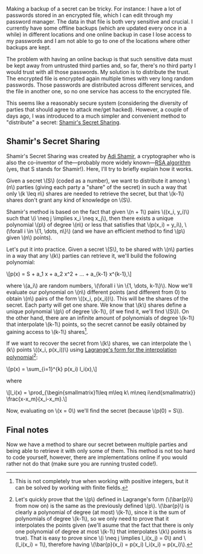 <!-- title: Sharing a secret -->
<!-- slug: sharing-a-secret -->
<!-- categories: Cryptography -->
<!-- date: 2020-02-23T00:00:00Z -->
<!-- extrafooter: <a href="/jsweblabels/" rel="jslicense" style="display: none;"></a><script id="MathJax-script" async src="/js/mathjax-3.1.0/tex-chtml.js"></script> -->

Making a backup of a secret can be tricky. For instance: I have a lot of
passwords stored in an encrypted file, which I can edit through my password
manager. The data in that file is both very sensitive and crucial. I currently
have some offline backups (which are updated every once in a while) in different
locations and one online backup in case I lose access to my passwords and I am
not able to go to one of the locations where other backups are kept.

The problem with having an online backup is that such sensitive data must be
kept away from untrusted third parties and, so far, there's no third party I
would trust with all those passwords. My solution is to distribute the trust.
The encrypted file is encrypted again multiple times with very long random
passwords. Those passwords are distributed across different services, and the
file in another one, so no one service has access to the encrypted file.

This seems like a reasonably secure system (considering the diversity of parties
that should agree to attack me/get hacked). However, a couple of days ago, I was
introduced to a much simpler and convenient method to "distribute" a secret:
[Shamir's Secret Sharing][sss].

## Shamir's Secret Sharing

Shamir's Secret Sharing was created by [Adi Shamir][as], a cryptographer who is
also the co-inventor of the—probably more widely known—[RSA algorithm][rsa]
(yes, that S stands for Shamir!). Here, I'll try to briefly explain how it
works.

Given a secret \\(S\\) (coded as a number), we want to distribute it among
\\(n\\) parties (giving each party a "share" of the secret) in such a way that
only \\(k \\leq n\\) shares are needed to retrieve the secret, but that
\\(k-1\\) shares don't grant any kind of knowledge on \\(S\\).

Shamir's method is based on the fact that given \\(n + 1\\) pairs \\((x_i,
y_i)\\) such that \\(i \\neq j \\implies x_i \\neq x_j\\), then there exists a
unique polynomial \\(p\\) of degree \\(n\\) or less that satisfies that
\\(p(x_i) = y_i\\), \\(\\forall i \\in \\{1, \\dots, n\\}\\) (and we have an
efficient method to find \\(p\\) given \\(n\\) points).

Let's put it into practice. Given a secret \\(S\\), to be shared with \\(n\\)
parties in a way that any \\(k\\) parties can retrieve it, we'll build the
following polynomial:

\\[p(x) = S + a_1 x + a_2 x^2 + ... + a_{k-1} x^{k-1},\\]

where \\(a_i\\) are random numbers, \\(\\forall i \\in \\{1, \\dots, k-1\\}\\).
Now we'll evaluate our polynomial on \\(n\\) different points (and different
from 0) to obtain \\(n\\) pairs of the form \\((x_i, p(x_i))\\). This will be
the shares of the secret. Each party will get one share. We know that \\(k\\)
shares define a unique polynomial \\(p\\) of degree \\(k-1\\), (if we find it,
we'll find \\(S\\)). On the other hand, there are an infinite amount of
polynomials of degree \\(k-1\\) that interpolate \\(k-1\\) points, so the secret
cannot be easily obtained by gaining access to \\(k-1\\) shares[^integers].

[^integers]: This is not completely true when working with positive integers,
  but it can be solved by working with finite fields.

If we want to recover the secret from \\(k\\) shares, we can interpolate the
\\(k\\) points \\((x_i, p(x_i))\\) using [Lagrange's form for the interpolation
polynomial][int][^proof]:

[^proof]: Let's quickly prove that the \\(p\\) defined in Lagrange's form
  (\\(\\bar{p}\\) from now on) is the same as the previously defined \\(p\\).
  \\(\\bar{p}\\) is clearly a polynomial of degree (at most) \\(k-1\\), since it
  is the sum of polynomials of degree \\(k-1\\), so we only need to prove that
  it interpolates the points given (we'll asume that the fact that there is only
  one polynomial of degree at most \\(k-1\\) that interpolates \\(k\\) points is
  true). That is easy to prove since \\(i \\neq j \\implies l_i(x_j) = 0\\) and
  \\(l_i(x_i) = 1\\), therefore having \\(\\bar{p}(x_i) = p(x_i) l_i(x_i) =
  p(x_i)\\).

\\[p(x) = \\sum_{i=1}^{k} p(x_i) l_i(x),\\]

where

\\[l_i(x) = \\prod_{\\begin{smallmatrix}1\\leq m\\leq k\\ m\\neq
i\\end{smallmatrix}} \\frac{x-x_m}{x_i-x_m}.\\]

Now, evaluating on \\(x = 0\\) we'll find the secret (because \\(p(0) = S\\)).

## Final notes

Now we have a method to share our secret between multiple parties and being able
to retrieve it with only some of them. This method is not too hard to code
yourself, however, there are implementations online if you would rather not do
that (make sure you are running trusted code!).


[sss]: <https://en.wikipedia.org/wiki/Shamir%27s_Secret_Sharing> "Shamir's Secret Sharing — Wikipedia"
[as]: <https://en.wikipedia.org/wiki/Adi_Shamir> "Adi Shamir — Wikipedia"
[rsa]: <https://en.wikipedia.org/wiki/RSA_(cryptosystem)> "RSA — Wikipedia"
[int]: <https://en.wikipedia.org/wiki/Lagrange_polynomial> "Lagrange polynomial — Wikipedia"
